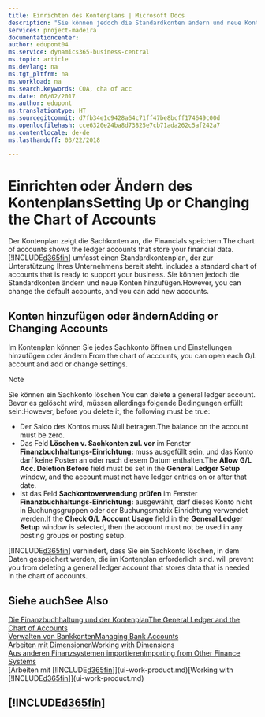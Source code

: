 ```yaml
---
title: Einrichten des Kontenplans | Microsoft Docs
description: "Sie können jedoch die Standardkonten ändern und neue Konten hinzufügen."
services: project-madeira
documentationcenter: 
author: edupont04
ms.service: dynamics365-business-central
ms.topic: article
ms.devlang: na
ms.tgt_pltfrm: na
ms.workload: na
ms.search.keywords: COA, cha of acc
ms.date: 06/02/2017
ms.author: edupont
ms.translationtype: HT
ms.sourcegitcommit: d7fb34e1c9428a64c71ff47be8bcff174649c00d
ms.openlocfilehash: cce6320e24ba8d73825e7cb71ada262c5af242a7
ms.contentlocale: de-de
ms.lasthandoff: 03/22/2018

---
```

# <a name="setting-up-or-changing-the-chart-of-accounts"></a><span data-ttu-id="ee0a5-103">Einrichten oder Ändern des Kontenplans</span><span class="sxs-lookup"><span data-stu-id="ee0a5-103">Setting Up or Changing the Chart of Accounts</span></span>
<span data-ttu-id="ee0a5-104">Der Kontenplan zeigt die Sachkonten an, die Financials speichern.</span><span class="sxs-lookup"><span data-stu-id="ee0a5-104">The chart of accounts shows the ledger accounts that store your financial data.</span></span> [!INCLUDE[d365fin](includes/d365fin_md.md)]<span data-ttu-id="ee0a5-105"> umfasst einen Standardkontenplan, der zur Unterstützung Ihres Unternehmens bereit steht.</span><span class="sxs-lookup"><span data-stu-id="ee0a5-105"> includes a standard chart of accounts that is ready to support your business.</span></span>
<span data-ttu-id="ee0a5-106">Sie können jedoch die Standardkonten ändern und neue Konten hinzufügen.</span><span class="sxs-lookup"><span data-stu-id="ee0a5-106">However, you can change the default accounts, and you can add new accounts.</span></span>  

## <a name="adding-or-changing-accounts"></a><span data-ttu-id="ee0a5-107">Konten hinzufügen oder ändern</span><span class="sxs-lookup"><span data-stu-id="ee0a5-107">Adding or Changing Accounts</span></span>
<span data-ttu-id="ee0a5-108">Im Kontenplan können Sie jedes Sachkonto öffnen und Einstellungen hinzufügen oder ändern.</span><span class="sxs-lookup"><span data-stu-id="ee0a5-108">From the chart of accounts, you can open each G/L account and add or change settings.</span></span>

> [!NOTE]  
>   <span data-ttu-id="ee0a5-109">Sie können ein Sachkonto löschen.</span><span class="sxs-lookup"><span data-stu-id="ee0a5-109">You can delete a general ledger account.</span></span> <span data-ttu-id="ee0a5-110">Bevor es gelöscht wird, müssen allerdings folgende Bedingungen erfüllt sein:</span><span class="sxs-lookup"><span data-stu-id="ee0a5-110">However, before you delete it, the following must be true:</span></span>  

* <span data-ttu-id="ee0a5-111">Der Saldo des Kontos muss Null betragen.</span><span class="sxs-lookup"><span data-stu-id="ee0a5-111">The balance on the account must be zero.</span></span>  
* <span data-ttu-id="ee0a5-112">Das Feld **Löschen v. Sachkonten zul. vor** im Fenster **Finanzbuchhaltungs-Einrichtung:** muss ausgefüllt sein, und das Konto darf keine Posten an oder nach diesem Datum enthalten.</span><span class="sxs-lookup"><span data-stu-id="ee0a5-112">The **Allow G/L Acc. Deletion Before** field must be set in the **General Ledger Setup** window, and the account must not have ledger entries on or after that date.</span></span>  
* <span data-ttu-id="ee0a5-113">Ist das Feld **Sachkontoverwendung prüfen** im Fenster **Finanzbuchhaltungs-Einrichtung:** ausgewählt, darf dieses Konto nicht in Buchungsgruppen oder der Buchungsmatrix Einrichtung verwendet werden.</span><span class="sxs-lookup"><span data-stu-id="ee0a5-113">If the **Check G/L Account Usage** field in the **General Ledger Setup** window is selected, then the account must not be used in any posting groups or posting setup.</span></span>  

[!INCLUDE[d365fin](includes/d365fin_md.md)]<span data-ttu-id="ee0a5-114"> verhindert, dass Sie ein Sachkonto löschen, in dem Daten gespeichert werden, die im Kontenplan erforderlich sind.</span><span class="sxs-lookup"><span data-stu-id="ee0a5-114"> will prevent you from deleting a general ledger account that stores data that is needed in the chart of accounts.</span></span>  

## <a name="see-also"></a><span data-ttu-id="ee0a5-115">Siehe auch</span><span class="sxs-lookup"><span data-stu-id="ee0a5-115">See Also</span></span>
[<span data-ttu-id="ee0a5-116">Die Finanzbuchhaltung und der Kontenplan</span><span class="sxs-lookup"><span data-stu-id="ee0a5-116">The General Ledger and the Chart of Accounts</span></span>](finance-general-ledger.md)  
[<span data-ttu-id="ee0a5-117">Verwalten von Bankkonten</span><span class="sxs-lookup"><span data-stu-id="ee0a5-117">Managing Bank Accounts</span></span>](bank-manage-bank-accounts.md)  
[<span data-ttu-id="ee0a5-118">Arbeiten mit Dimensionen</span><span class="sxs-lookup"><span data-stu-id="ee0a5-118">Working with Dimensions</span></span>](finance-dimensions.md)  
[<span data-ttu-id="ee0a5-119">Aus anderen Finanzsystemen importieren</span><span class="sxs-lookup"><span data-stu-id="ee0a5-119">Importing from Other Finance Systems</span></span>](upload-data.md)  
<span data-ttu-id="ee0a5-120">[Arbeiten mit [!INCLUDE[d365fin](includes/d365fin_md.md)]](ui-work-product.md)</span><span class="sxs-lookup"><span data-stu-id="ee0a5-120">[Working with [!INCLUDE[d365fin](includes/d365fin_md.md)]](ui-work-product.md)</span></span>  

## [!INCLUDE[d365fin](includes/free_trial_md.md)]

